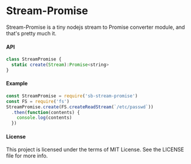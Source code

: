 Stream-Promise
==========

Stream-Promise is a tiny nodejs stream to Promise converter module, and that's pretty much it.

#### API
```js
class StreamPromise {
  static create(Stream):Promise<string>
}
```

#### Example
```js
const StreamPromise = require('sb-stream-promise')
const FS = require('fs')
StreamPromise.create(FS.createReadStream(`/etc/passwd`))
  .then(function(contents) {
    console.log(contents)
  })
```

#### License
This project is licensed under the terms of MIT License. See the LICENSE file for more info.
